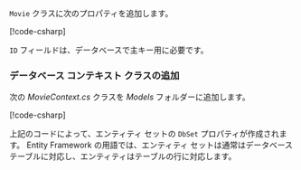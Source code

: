 `Movie` クラスに次のプロパティを追加します。

[!code-csharp[](../../tutorials/razor-pages/razor-pages-start/sample/RazorPagesMovie/Models/MovieNoEF.cs?name=snippet_MovieNoEF)]

`ID` フィールドは、データベースで主キー用に必要です。

<a name="dc"></a>
### <a name="add-a-database-context-class"></a>データベース コンテキスト クラスの追加

次の *MovieContext.cs* クラスを *Models* フォルダーに追加します。  

[!code-csharp[](../../tutorials/razor-pages/razor-pages-start/snapshot_sample/RazorPagesMovie/Models/MovieContext.cs)]

上記のコードによって、エンティティ セットの `DbSet` プロパティが作成されます。 Entity Framework の用語では、エンティティ セットは通常はデータベース テーブルに対応し、エンティティはテーブルの行に対応します。
